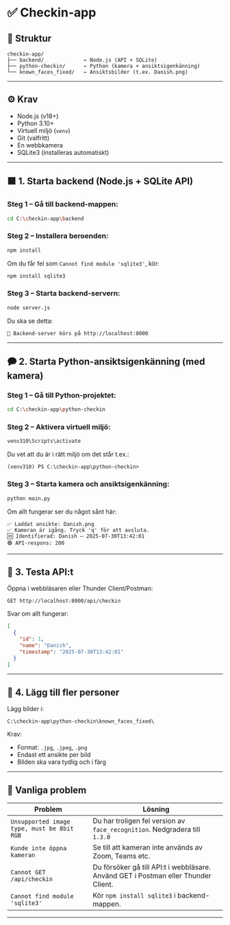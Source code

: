 # ✅ Checkin-app

## 📁 Struktur

```
checkin-app/
├── backend/             ← Node.js (API + SQLite)
├── python-checkin/      ← Python (kamera + ansiktsigenkänning)
└── known_faces_fixed/   ← Ansiktsbilder (t.ex. Danish.png)
```

---

## ⚙️ Krav

* Node.js (v18+)
* Python 3.10+
* Virtuell miljö (`venv`)
* Git (valfritt)
* En webbkamera
* SQLite3 (installeras automatiskt)

---

## 🟩 1. Starta backend (Node.js + SQLite API)

### Steg 1 – Gå till backend-mappen:

```bash
cd C:\checkin-app\backend
```

### Steg 2 – Installera beroenden:

```bash
npm install
```

Om du får fel som `Cannot find module 'sqlite3'`, kör:

```bash
npm install sqlite3
```

### Steg 3 – Starta backend-servern:

```bash
node server.js
```

Du ska se detta:

```
🚀 Backend-server körs på http://localhost:8000
```

---

## 🗭 2. Starta Python-ansiktsigenkänning (med kamera)

### Steg 1 – Gå till Python-projektet:

```bash
cd C:\checkin-app\python-checkin
```

### Steg 2 – Aktivera virtuell miljö:

```bash
venv310\Scripts\activate
```

Du vet att du är i rätt miljö om det står t.ex.:

```
(venv310) PS C:\checkin-app\python-checkin>
```

### Steg 3 – Starta kamera och ansiktsigenkänning:

```bash
python main.py
```

Om allt fungerar ser du något sånt här:

```
✅ Laddat ansikte: Danish.png
✅ Kameran är igång. Tryck 'q' för att avsluta.
🆔 Identifierad: Danish – 2025-07-30T13:42:01
🟢 API-respons: 200
```

---

## 🔎 3. Testa API\:t

Öppna i webbläsaren eller Thunder Client/Postman:

```
GET http://localhost:8000/api/checkin
```

Svar om allt fungerar:

```json
[
  {
    "id": 1,
    "name": "Danish",
    "timestamp": "2025-07-30T13:42:01"
  }
]
```

---

## 📸 4. Lägg till fler personer

Lägg bilder i:

```
C:\checkin-app\python-checkin\known_faces_fixed\
```

Krav:

* Format: `.jpg`, `.jpeg`, `.png`
* Endast ett ansikte per bild
* Bilden ska vara tydlig och i färg

---

## 🔧 Vanliga problem

| Problem                                    | Lösning                                                                             |
| ------------------------------------------ | ----------------------------------------------------------------------------------- |
| `Unsupported image type, must be 8bit RGB` | Du har troligen fel version av `face_recognition`. Nedgradera till `1.3.0`          |
| `Kunde inte öppna kameran`                 | Se till att kameran inte används av Zoom, Teams etc.                                |
| `Cannot GET /api/checkin`                  | Du försöker gå till API\:t i webbläsare. Använd GET i Postman eller Thunder Client. |
| `Cannot find module 'sqlite3'`             | Kör `npm install sqlite3` i backend-mappen.                                         |

---
